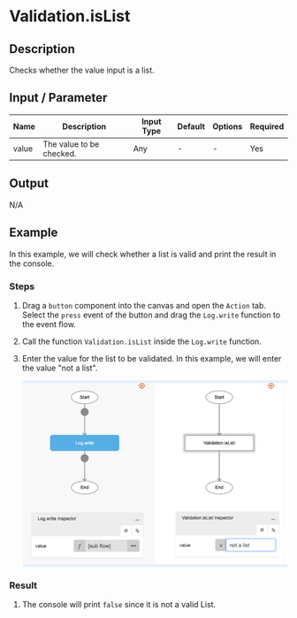 # Validation.isList

## Description

Checks whether the value input is a list.

## Input / Parameter

| Name | Description | Input Type | Default | Options | Required |
| ------ | ------ | ------ | ------ | ------ | ------ |
| value | The value to be checked. | Any | - | - | Yes |

## Output

N/A

## Example

In this example, we will check whether a list is valid and print the result in the console.

### Steps

1. Drag a `button` component into the canvas and open the `Action` tab. Select the `press` event of the button and drag the `Log.write` function to the event flow.
2. Call the function `Validation.isList` inside the `Log.write` function.
3. Enter the value for the list to be validated. In this example, we will enter the value "not a list".

    <div style="display:flex; align-items:center; justify-content:center; background-color: #E7F1FF;">
        <img src="./isList-step-1.png"
        style="width: 100%; padding: 5px;"/>
    </div>

### Result

1. The console will print `false` since it is not a valid List.
